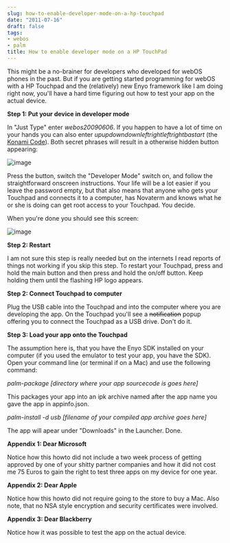 ```yaml
---
slug: how-to-enable-developer-mode-on-a-hp-touchpad
date: "2011-07-16"
draft: false
tags:
- webos
- palm
title: How to enable developer mode on a HP TouchPad
---
```


<p>This might be a no-brainer for developers who developed for webOS phones in the past. But if you are getting started programming for webOS with a HP Touchpad and the (relatively) new Enyo framework like I am doing right now, you'll have a hard time figuring out how to test your app on the actual device.</p>
<p><strong>Step 1: Put your device in developer mode</strong></p>
<p><span>In "Just Type" enter&nbsp;<em>webos20090606</em>. If you happen to have a lot of time on your hands you can also enter&nbsp;<em>upupdowndownleftrightleftrightbastart </em>(the <a href="http://en.wikipedia.org/wiki/Konami_Code" title="Konami Code on Wikipedia">Konami Code</a>).&nbsp;Both secret phrases will result in a otherwise hidden button appearing:</span></p>
<p><span><img alt="image" src="http://jonemo.de/neubertify/20110716-test-your-app-on-touchpad/browser.png" /><br /></span></p>
<p><span>Press the button, switch the "Developer Mode" switch on, and follow the straightforward onscreen instructions. Your life will be a lot easier if you leave the password empty, but that also means that anyone who gets your Touchpad and connects it to a computer, has Novaterm and knows what he or she is doing can get root access to your Touchpad. You decide.</span></p>
<p><span>When you're done you should see this screen:</span></p>
<p><span><img alt="image" src="http://jonemo.de/neubertify/20110716-test-your-app-on-touchpad/devmodeswitcher.png" /><br /></span></p>
<p><strong>Step 2: Restart</strong></p>
<p>I am not sure this step is really needed but on the internets I read reports of things not working if you skip this step. To restart your Touchpad, press and hold the main button and then press and hold the on/off button. Keep holding them until the flashing HP logo appears.&nbsp;</p>
<p><span><strong>Step 2: Connect Touchpad to computer</strong></span></p>
<p>Plug the USB cable into the Touchpad and into the computer where you are developing the app. On the Touchpad you'll see a <strike>notification</strike> popup offering you to connect the Touchpad as a USB drive. Don't do it.&nbsp;</p>
<p><strong>Step 3: Load your app onto the Touchpad</strong></p>
<p>The assumption here is, that you have the Enyo SDK installed on your computer (if you used the emulator to test your app, you have the SDK). Open your command line (or terminal if on a Mac) and use the following command:</p>
<p><em>palm-package [directory where your app sourcecode is goes here]</em></p>
<p>This packages your app into an ipk archive named after the app name you gave the app in appinfo.json.</p>
<p><em>palm-install -d usb [filename of your compiled app archive goes here]</em></p>
<p>The app will apear under "Downloads" in the Launcher. Done.</p>
<p><strong>Appendix 1: Dear Microsoft</strong></p>
<p>Notice how this howto did not include a two week process of getting approved by one of your shitty partner companies and how it did not cost me 75 Euros to gain the right to test three apps on my device for one year.</p>
<p><strong>Appendix 2: Dear Apple</strong></p>
<p>Notice how this howto did not require going to the store to buy a Mac. Also note, that no NSA style encryption and security certificates were involved.</p>
<p><strong>Appendix 3: Dear Blackberry</strong></p>
<p>Notice how it was possible to test the app on the actual device.</p>
